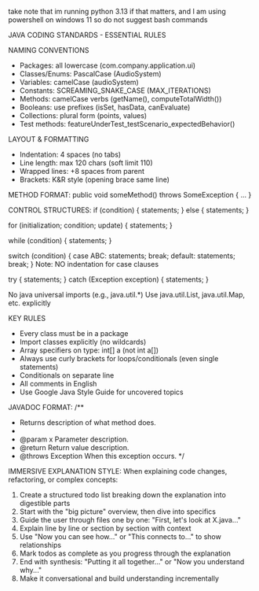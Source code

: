 
take note that im running python 3.13 if that matters,
and I am using powershell on windows 11 so do not suggest bash commands

JAVA CODING STANDARDS - ESSENTIAL RULES

NAMING CONVENTIONS
- Packages: all lowercase (com.company.application.ui)
- Classes/Enums: PascalCase (AudioSystem)
- Variables: camelCase (audioSystem)
- Constants: SCREAMING_SNAKE_CASE (MAX_ITERATIONS)
- Methods: camelCase verbs (getName(), computeTotalWidth())
- Booleans: use prefixes (isSet, hasData, canEvaluate)
- Collections: plural form (points, values)
- Test methods: featureUnderTest_testScenario_expectedBehavior()

LAYOUT & FORMATTING
- Indentation: 4 spaces (no tabs)
- Line length: max 120 chars (soft limit 110)
- Wrapped lines: +8 spaces from parent
- Brackets: K&R style (opening brace same line)

METHOD FORMAT:
public void someMethod() throws SomeException {
    ...
}

CONTROL STRUCTURES:
if (condition) {
    statements;
} else {
    statements;
}

for (initialization; condition; update) {
    statements;
}

while (condition) {
    statements;
}

switch (condition) {
case ABC:
    statements;
    break;
default:
    statements;
    break;
}
Note: NO indentation for case clauses

try {
    statements;
} catch (Exception exception) {
    statements;
}

No java universal imports (e.g., java.util.*)
Use java.util.List, java.util.Map, etc. explicitly

KEY RULES
- Every class must be in a package
- Import classes explicitly (no wildcards)
- Array specifiers on type: int[] a (not int a[])
- Always use curly brackets for loops/conditionals (even single statements)
- Conditionals on separate line
- All comments in English
- Use Google Java Style Guide for uncovered topics

JAVADOC FORMAT:
/**
 * Returns description of what method does.
 *
 * @param x Parameter description.
 * @return Return value description.
 * @throws Exception When this exception occurs.
 */

IMMERSIVE EXPLANATION STYLE:
When explaining code changes, refactoring, or complex concepts:
1. Create a structured todo list breaking down the explanation into digestible parts
2. Start with the "big picture" overview, then dive into specifics
3. Guide the user through files one by one: "First, let's look at X.java..."
4. Explain line by line or section by section with context
5. Use "Now you can see how..." or "This connects to..." to show relationships
6. Mark todos as complete as you progress through the explanation
7. End with synthesis: "Putting it all together..." or "Now you understand why..."
8. Make it conversational and build understanding incrementally